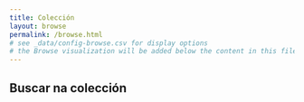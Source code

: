 ```yaml
---
title: Colección
layout: browse
permalink: /browse.html
# see _data/config-browse.csv for display options
# the Browse visualization will be added below the content in this file
---
```


## Buscar na colección
